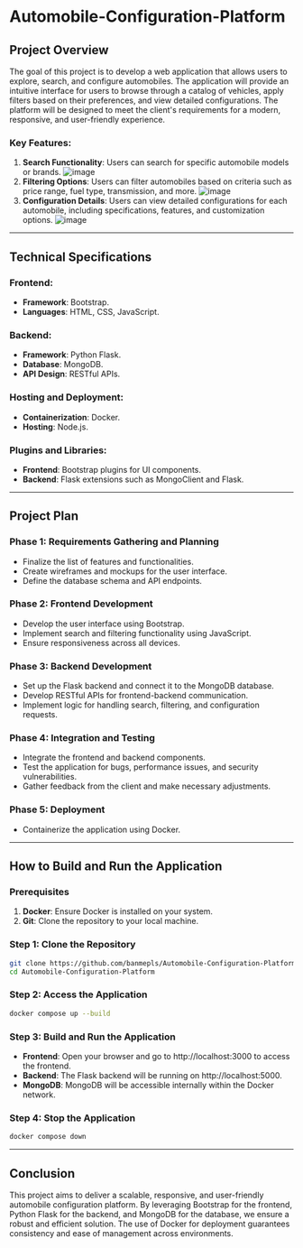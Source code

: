 # Automobile-Configuration-Platform

## Project Overview
The goal of this project is to develop a web application that allows users to explore, search, and configure automobiles. The application will provide an intuitive interface for users to browse through a catalog of vehicles, apply filters based on their preferences, and view detailed configurations. The platform will be designed to meet the client's requirements for a modern, responsive, and user-friendly experience.

### Key Features:
1. **Search Functionality**: Users can search for specific automobile models or brands.
![image](https://github.com/user-attachments/assets/3555251e-3310-4d25-8498-a5556a529f3b)
2. **Filtering Options**: Users can filter automobiles based on criteria such as price range, fuel type, transmission, and more.
![image](https://github.com/user-attachments/assets/aa16f083-0511-46ff-9cbe-c411ff715cd9)
3. **Configuration Details**: Users can view detailed configurations for each automobile, including specifications, features, and customization options.
![image](https://github.com/user-attachments/assets/430fd2a1-a0f9-4626-8c55-517b6cb4c8f1)

---

## Technical Specifications

### Frontend:
- **Framework**: Bootstrap.
- **Languages**: HTML, CSS, JavaScript.

### Backend:
- **Framework**: Python Flask.
- **Database**: MongoDB.
- **API Design**: RESTful APIs.

### Hosting and Deployment:
- **Containerization**: Docker.
- **Hosting**: Node.js.

### Plugins and Libraries:
- **Frontend**: Bootstrap plugins for UI components.
- **Backend**: Flask extensions such as MongoClient and Flask.

---

## Project Plan

### Phase 1: Requirements Gathering and Planning
- Finalize the list of features and functionalities.
- Create wireframes and mockups for the user interface.
- Define the database schema and API endpoints.

### Phase 2: Frontend Development
- Develop the user interface using Bootstrap.
- Implement search and filtering functionality using JavaScript.
- Ensure responsiveness across all devices.

### Phase 3: Backend Development
- Set up the Flask backend and connect it to the MongoDB database.
- Develop RESTful APIs for frontend-backend communication.
- Implement logic for handling search, filtering, and configuration requests.

### Phase 4: Integration and Testing
- Integrate the frontend and backend components.
- Test the application for bugs, performance issues, and security vulnerabilities.
- Gather feedback from the client and make necessary adjustments.

### Phase 5: Deployment
- Containerize the application using Docker.

---

## How to Build and Run the Application

### Prerequisites
1. **Docker**: Ensure Docker is installed on your system.
3. **Git**: Clone the repository to your local machine.

### Step 1: Clone the Repository
```bash
git clone https://github.com/banmepls/Automobile-Configuration-Platform.git
cd Automobile-Configuration-Platform
```

### Step 2: Access the Application
```bash
docker compose up --build
```

### Step 3: Build and Run the Application
- **Frontend**: Open your browser and go to http://localhost:3000 to access the frontend.
- **Backend**: The Flask backend will be running on http://localhost:5000.
- **MongoDB**: MongoDB will be accessible internally within the Docker network.


### Step 4: Stop the Application
```bash
docker compose down
```

---

## Conclusion
This project aims to deliver a scalable, responsive, and user-friendly automobile configuration platform. By leveraging Bootstrap for the frontend, Python Flask for the backend, and MongoDB for the database, we ensure a robust and efficient solution. The use of Docker for deployment guarantees consistency and ease of management across environments.
